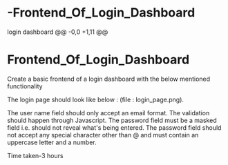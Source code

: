 # -Frontend_Of_Login_Dashboard
 login dashboard
@@ -0,0 +1,11 @@
# Frontend_Of_Login_Dashboard

Create a basic frontend of a login dashboard with the below mentioned  functionality

The login page should look like below : (file : login_page.png).

The user name field should only accept an email format. The validation should happen through Javascript.
The password field must be a masked field i.e. should not reveal what's being entered. 
The password field should not accept any special character other than @ and must contain an uppercase letter and a number.



Time taken-3 hours
